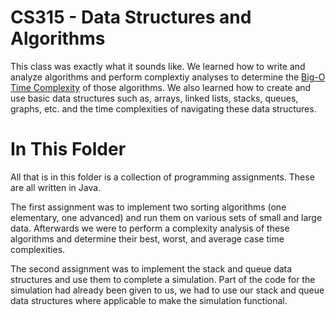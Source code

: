 # CS315 - Data Structures and Algorithms
This class was exactly what it sounds like. We learned how to write and analyze algorithms and perform complextiy analyses to determine the [Big-O Time Complexity](https://en.wikipedia.org/wiki/Time_complexity) of those algorithms. We also learned how to create and use basic data structures such as, arrays, linked lists, stacks, queues, graphs, etc. and the time complexities of navigating these data structures.

# In This Folder
All that is in this folder is a collection of programming assignments. These are all written in Java.

The first assignment was to implement two sorting algorithms (one elementary, one advanced) and run them on various sets of small and large data. Afterwards we were to perform a complexity analysis of these algorithms and determine their best, worst, and average case time complexities.

The second assignment was to implement the stack and queue data structures and use them to complete a simulation. Part of the code for the simulation had already been given to us, we had to use our stack and queue data structures where applicable to make the simulation functional.